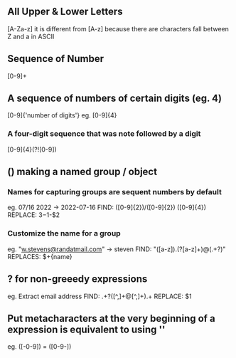 ## All Upper & Lower Letters
[A-Za-z]
it is different from [A-z] because there are characters fall between Z and a in ASCII


## Sequence of Number
[0-9]+


## A sequence of numbers of certain digits (eg. 4)
[0-9]{'number of digits'}
  eg. [0-9]{4}


### A four-digit sequence that was note followed by a digit
[0-9]{4}(?![0-9])


## () making a named group / object
### Names for capturing groups are sequent numbers by default
  eg. 07/16 2022 -> 2022-07-16
    FIND: ([0-9]{2})/([0-9]{2}) ([0-9]{4})
    REPLACE: $3-$1-$2
    
### Customize the name for a group
  eg. "w.stevens@randatmail.com" -> steven
    FIND: "([a-z]).(?<name>[a-z]+)@(.+?)"
    REPLACES: $+{name}


## ? for non-greeedy expressions
  eg. Extract email address
  FIND: .+?([^,]+@[^,]+).+
  REPLACE: $1
  
  
## Put metacharacters at the very beginning of a expression is equivalent to using  '\'
  eg. ([-0-9]) = ([0-9\-])
  
